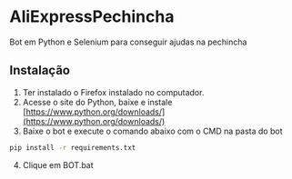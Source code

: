# AliExpressPechincha
Bot em Python e Selenium para conseguir ajudas na pechincha

## Instalação 

1. Ter instalado o Firefox instalado no computador.
2. Acesse o site do Python, baixe e instale [https://www.python.org/downloads/](https://www.python.org/downloads/)
3. Baixe o bot e execute o comando abaixo com o CMD na pasta do bot
  ```sh
  pip install -r requirements.txt
  ```
4. Clique em BOT.bat
